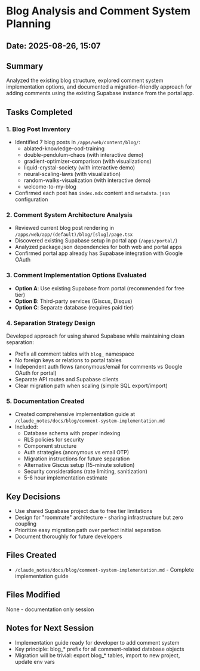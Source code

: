 # Blog Analysis and Comment System Planning

## Date: 2025-08-26, 15:07

## Summary
Analyzed the existing blog structure, explored comment system implementation options, and documented a migration-friendly approach for adding comments using the existing Supabase instance from the portal app.

## Tasks Completed

### 1. Blog Post Inventory
- Identified 7 blog posts in `/apps/web/content/blog/`:
  - ablated-knowledge-ood-training
  - double-pendulum-chaos (with interactive demo)
  - gradient-optimizer-comparison (with visualizations) 
  - liquid-crystal-society (with interactive demo)
  - neural-scaling-laws (with visualization)
  - random-walks-visualization (with interactive demo)
  - welcome-to-my-blog
- Confirmed each post has `index.mdx` content and `metadata.json` configuration

### 2. Comment System Architecture Analysis
- Reviewed current blog post rendering in `/apps/web/app/(default)/blog/[slug]/page.tsx`
- Discovered existing Supabase setup in portal app (`/apps/portal/`)
- Analyzed package.json dependencies for both web and portal apps
- Confirmed portal app already has Supabase integration with Google OAuth

### 3. Comment Implementation Options Evaluated
- **Option A**: Use existing Supabase from portal (recommended for free tier)
- **Option B**: Third-party services (Giscus, Disqus) 
- **Option C**: Separate database (requires paid tier)

### 4. Separation Strategy Design
Developed approach for using shared Supabase while maintaining clean separation:
- Prefix all comment tables with `blog_` namespace
- No foreign keys or relations to portal tables
- Independent auth flows (anonymous/email for comments vs Google OAuth for portal)
- Separate API routes and Supabase clients
- Clear migration path when scaling (simple SQL export/import)

### 5. Documentation Created
- Created comprehensive implementation guide at `/claude_notes/docs/blog/comment-system-implementation.md`
- Included:
  - Database schema with proper indexing
  - RLS policies for security
  - Component structure
  - Auth strategies (anonymous vs email OTP)
  - Migration instructions for future separation
  - Alternative Giscus setup (15-minute solution)
  - Security considerations (rate limiting, sanitization)
  - 5-6 hour implementation estimate

## Key Decisions
- Use shared Supabase project due to free tier limitations
- Design for "roommate" architecture - sharing infrastructure but zero coupling
- Prioritize easy migration path over perfect initial separation
- Document thoroughly for future developers

## Files Created
- `/claude_notes/docs/blog/comment-system-implementation.md` - Complete implementation guide

## Files Modified
None - documentation only session

## Notes for Next Session
- Implementation guide ready for developer to add comment system
- Key principle: blog_* prefix for all comment-related database objects
- Migration will be trivial: export blog_* tables, import to new project, update env vars